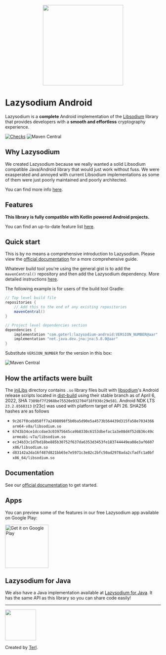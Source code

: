 <p align="center"><img width="260" src="https://filedn.com/lssh2fV92SE8dRT5CWJvvSy/lazysodium_large_transparent.png" /></p>
  
# Lazysodium Android
  
Lazysodium is a **complete** Android implementation of the [Libsodium](https://github.com/jedisct1/libsodium) library that provides developers with a **smooth and effortless** cryptography experience. 

[![Checks](https://github.com/terl/lazysodium-android/actions/workflows/primary.yml/badge.svg)](https://github.com/terl/lazysodium-android/actions/workflows/primary.yml)
![Maven Central](https://img.shields.io/maven-central/v/com.goterl/lazysodium-android?color=%23fff&label=Maven%20Central)

## Why Lazysodium
We created Lazysodium because we really wanted a solid Libsodium compatible Java/Android library that would just work without fuss. We were exasperated and annoyed with current Libsodium implementations as some of them were just poorly maintained and poorly architected.

You can find more info [here](https://github.com/terl/lazysodium-java/wiki/about).


## Features
**This library is fully compatible with Kotlin powered Android projects.**

You can find an up-to-date feature list [here](https://github.com/terl/lazysodium-java/wiki/features).

## Quick start

This is by no means a comprehensive introduction to Lazysodium. Please view the [official documentation](https://terl.gitbook.io/lazysodium/usage/installation) for a more comprehensive guide.

Whatever build tool you're using the general gist is to add the `mavenCentral()` repository and then add the Lazysodium dependency.
More detailed instructions [here](https://github.com/terl/lazysodium-java/wiki/installation).

The following example is for users of the build tool Gradle:

```groovy
// Top level build file
repositories {
    // Add this to the end of any existing repositories
    mavenCentral()
}

// Project level dependencies section
dependencies {
    implementation "com.goterl:lazysodium-android:VERSION_NUMBER@aar"
    implementation "net.java.dev.jna:jna:5.8.0@aar"
}
```

Substitute `VERSION_NUMBER` for the version in this box:

![Maven Central](https://img.shields.io/maven-central/v/com.goterl/lazysodium-android?color=%23fff&label=Maven%20Central)

## How the artifacts were built

The [jniLibs](https://github.com/emersonsoftware/lazysodium-android/tree/master/app/src/main/jniLibs) directory contains `.so` library files built 
with [libsodium](https://github.com/jedisct1/libsodium)'s Android release scripts located in 
[dist-build](https://github.com/jedisct1/libsodium/tree/master/dist-build) using their stable branch as of April 6, 2022, 
SHA `7389bf7f2968be75520e932704f18f038c29e581`.  Android NDK LTS `23.2.8568313` (r23c) was used with platform target of API 26.
SHA256 hashes are as follows

- `9c267f0ceb058ff7a2498098f5b0ba5d90e5a4573b564439d315fa58e7034366`  `arm64-v8a/libsodium.so`
- `6743b34ce1dccdae3c03975645ca9b8330c6153dbefac1a3e08d4f52d836c49c`  `armeabi-v7a/libsodium.so`
- `ec34b33c1d7bd18be885b30752f637da6353d3453fe183744449ea08e3af6607`  `x86/libsodium.so`
- `d83142a2da16f487d821bb65e7e5971c3e82c2bfc50ad2978ada2cfadfc1a0bf`  `x86_64/libsodium.so`


## Documentation

See our [official documentation](https://github.com/terl/lazysodium-java/wiki) to get started.

## Apps

You can preview some of the features in our free Lazysodium app available on Google Play:

<a href='https://play.google.com/store/apps/details?id=com.goterl.lazysodium.example&pcampaignid=MKT-Other-global-all-co-prtnr-py-PartBadge-Mar2515-1'><img alt='Get it on Google Play' src='https://play.google.com/intl/en_gb/badges/images/generic/en_badge_web_generic.png' width="140"/></a>


## Lazysodium for Java
We also have a Java implementation available at [Lazysodium for Java](https://github.com/terl/lazysodium-java). It has the same API as this library so you can share code easily!


---

<a href="https://terl.co"><img width="100" style="float: left: display: inline;" src="https://filedn.com/lssh2fV92SE8dRT5CWJvvSy/terl.png" /></a>

Created by [Terl](https://terl.co).
